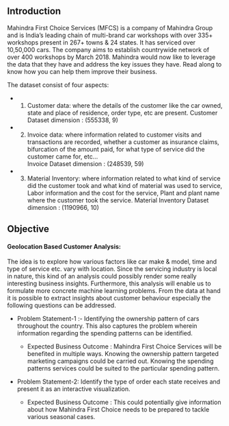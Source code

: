 
## Introduction
Mahindra First Choice Services (MFCS) is a company of Mahindra Group and is India’s leading chain of multi-brand car workshops with over 335+ workshops present in 267+ towns & 24 states. It has serviced over 10,50,000 cars. The company aims to establish countrywide network of over 400 workshops by March 2018. Mahindra would now like to leverage the data that they have and address the key issues they have. Read along to know how you can help them improve their business.

The dataset consist of four aspects:

* 1. Customer data: where the details of the customer like the car owned, state and place of residence, order type, etc are present. 
     Customer Dataset dimension : (555338, 9)
* 2. Invoice data: where information related to customer visits and transactions are recorded, whether a customer as insurance claims, bifurcation of the amount paid, for what
     type of service did the customer came for, etc...   
     Invoice Dataset dimension : (248539, 59)
     
* 3. Material Inventory: where information related to what kind of service did the customer took and what kind of material was used to service, Labor information and the cost for the service, Plant and plant name where the customer took the service.
    Material Inventory Dataset dimension : (1190966, 10)


## Objective 
#### Geolocation Based Customer Analysis:
The idea is to explore how various factors like car make & model, time and type of service etc. vary with location. Since the servicing industry is local in nature, this kind of an analysis could possibly render some really interesting business insights. Furthermore, this analysis will enable us to formulate more concrete machine learning problems. 
From the data at hand it is possible to extract insights about customer behaviour especially the following questions can be addressed.

 * Problem Statement-1 :- Identifying the ownership pattern of cars throughout the country. This also captures the problem wherein information regarding the spending patterns can be identified.
   * Expected Business Outcome : Mahindra First Choice Services will be benefited in multiple ways. Knowing the ownership pattern targeted marketing campaigns could be carried out. Knowing the spending patterns services could be suited to the particular spending pattern.  
 
 
* Problem Statement-2: Identify the type of order each state receives and present it as an interactive visualization.  

  * Expected Business Outcome : This could potentially give information about how Mahindra First Choice needs to be prepared to tackle various seasonal cases.
 
